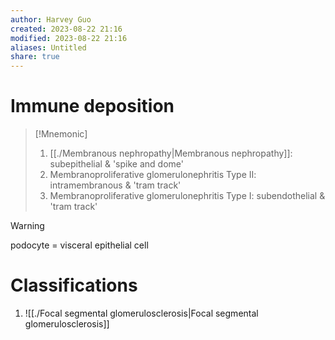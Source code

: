 ```yaml
---
author: Harvey Guo
created: 2023-08-22 21:16
modified: 2023-08-22 21:16
aliases: Untitled
share: true
---
```


# Immune deposition
>[!Mnemonic] 
>1. [[./Membranous nephropathy|Membranous nephropathy]]: subepithelial & 'spike and dome' 
>2. Membranoproliferative glomerulonephritis Type II: intramembranous & 'tram track'
>3. Membranoproliferative glomerulonephritis Type I: subendothelial & 'tram track'

>[!warning] 
>podocyte = visceral epithelial cell
# Classifications
1. ![[./Focal segmental glomerulosclerosis|Focal segmental glomerulosclerosis]]
